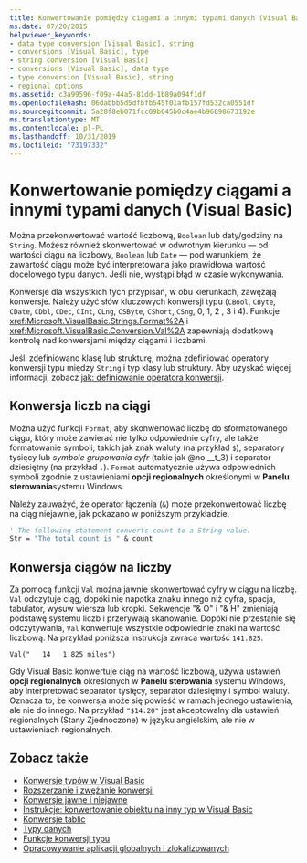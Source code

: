 ```yaml
---
title: Konwertowanie pomiędzy ciągami a innymi typami danych (Visual Basic)
ms.date: 07/20/2015
helpviewer_keywords:
- data type conversion [Visual Basic], string
- conversions [Visual Basic], type
- string conversion [Visual Basic]
- conversions [Visual Basic], data type
- type conversion [Visual Basic], string
- regional options
ms.assetid: c3a99596-f09a-44a5-81dd-1b89a094f1df
ms.openlocfilehash: 06dabbb5d5dfbfb545f01afb157fd532ca0551df
ms.sourcegitcommit: 5a28f8eb071fcc09b045b0c4ae4b96898673192e
ms.translationtype: MT
ms.contentlocale: pl-PL
ms.lasthandoff: 10/31/2019
ms.locfileid: "73197332"
---
```

# <a name="conversions-between-strings-and-other-types-visual-basic"></a>Konwertowanie pomiędzy ciągami a innymi typami danych (Visual Basic)
Można przekonwertować wartość liczbową, `Boolean` lub daty/godziny na `String`. Możesz również skonwertować w odwrotnym kierunku — od wartości ciągu na liczbowy, `Boolean` lub `Date` — pod warunkiem, że zawartość ciągu może być interpretowana jako prawidłowa wartość docelowego typu danych. Jeśli nie, wystąpi błąd w czasie wykonywania.  
  
 Konwersje dla wszystkich tych przypisań, w obu kierunkach, zawężają konwersje. Należy użyć słów kluczowych konwersji typu (`CBool`, `CByte`, `CDate`, `CDbl`, `CDec`, `CInt`, `CLng`, `CSByte`, `CShort`, `CSng`, 0, 1, 2 , 3 i 4). Funkcje <xref:Microsoft.VisualBasic.Strings.Format%2A> i <xref:Microsoft.VisualBasic.Conversion.Val%2A> zapewniają dodatkową kontrolę nad konwersjami między ciągami i liczbami.  
  
 Jeśli zdefiniowano klasę lub strukturę, można zdefiniować operatory konwersji typu między `String` i typ klasy lub struktury. Aby uzyskać więcej informacji, zobacz [jak: definiowanie operatora konwersji](../../../../visual-basic/programming-guide/language-features/procedures/how-to-define-a-conversion-operator.md).  
  
## <a name="conversion-of-numbers-to-strings"></a>Konwersja liczb na ciągi  
 Można użyć funkcji `Format`, aby skonwertować liczbę do sformatowanego ciągu, który może zawierać nie tylko odpowiednie cyfry, ale także formatowanie symboli, takich jak znak waluty (na przykład `$`), separatory tysięcy lub *symbole grupowania cyfr* (takie jak @no __t_3) i separator dziesiętny (na przykład `.`). `Format` automatycznie używa odpowiednich symboli zgodnie z ustawieniami **opcji regionalnych** określonymi w **Panelu sterowania**systemu Windows.  
  
 Należy zauważyć, że operator łączenia (`&`) może przekonwertować liczbę na ciąg niejawnie, jak pokazano w poniższym przykładzie.  
  
```vb  
' The following statement converts count to a String value.  
Str = "The total count is " & count  
```  
  
## <a name="conversion-of-strings-to-numbers"></a>Konwersja ciągów na liczby  
 Za pomocą funkcji `Val` można jawnie skonwertować cyfry w ciągu na liczbę. `Val` odczytuje ciąg, dopóki nie napotka znaku innego niż cyfra, spacja, tabulator, wysuw wiersza lub kropki. Sekwencje "& O" i "& H" zmieniają podstawę systemu liczb i przerywają skanowanie. Dopóki nie przestanie się odczytywania, `Val` konwertuje wszystkie odpowiednie znaki na wartość liczbową. Na przykład poniższa instrukcja zwraca wartość `141.825`.  
  
 `Val("   14   1.825 miles")`  
  
 Gdy Visual Basic konwertuje ciąg na wartość liczbową, używa ustawień **opcji regionalnych** określonych w **Panelu sterowania** systemu Windows, aby interpretować separator tysięcy, separator dziesiętny i symbol waluty. Oznacza to, że konwersja może się powieść w ramach jednego ustawienia, ale nie do innego. Na przykład `"$14.20"` jest akceptowalny dla ustawień regionalnych (Stany Zjednoczone) w języku angielskim, ale nie w ustawieniach regionalnych.  
  
## <a name="see-also"></a>Zobacz także

- [Konwersje typów w Visual Basic](../../../../visual-basic/programming-guide/language-features/data-types/type-conversions.md)
- [Rozszerzanie i zwężanie konwersji](../../../../visual-basic/programming-guide/language-features/data-types/widening-and-narrowing-conversions.md)
- [Konwersje jawne i niejawne](../../../../visual-basic/programming-guide/language-features/data-types/implicit-and-explicit-conversions.md)
- [Instrukcje: konwertowanie obiektu na inny typ w Visual Basic](../../../../visual-basic/programming-guide/language-features/data-types/how-to-convert-an-object-to-another-type.md)
- [Konwersje tablic](../../../../visual-basic/programming-guide/language-features/data-types/array-conversions.md)
- [Typy danych](../../../../visual-basic/language-reference/data-types/index.md)
- [Funkcje konwersji typu](../../../../visual-basic/language-reference/functions/type-conversion-functions.md)
- [Opracowywanie aplikacji globalnych i zlokalizowanych](/visualstudio/ide/globalizing-and-localizing-applications)
